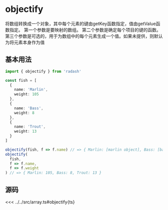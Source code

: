 # objectify

将数组转换成一个对象，其中每个元素的键由getKey函数指定，值由getValue函数指定。
第一个参数是要映射的数组。
第二个参数是确定每个项目的键的函数。
第三个参数是可选的，用于为数组中的每个元素生成一个值。如果未提供，则默认为将元素本身作为值

## 基本用法

```ts
import { objectify } from 'radash'

const fish = [
  {
    name: 'Marlin',
    weight: 105
  },
  {
    name: 'Bass',
    weight: 8
  },
  {
    name: 'Trout',
    weight: 13
  }
]

objectify(fish, f => f.name) // => { Marlin: [marlin object], Bass: [bass object], ... }
objectify(
  fish,
  f => f.name,
  f => f.weight
) // => { Marlin: 105, Bass: 8, Trout: 13 }
```

## 源码

<<< ../../src/array.ts#objectify{ts}

